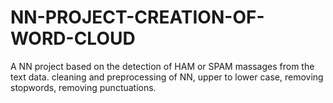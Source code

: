 # NN-PROJECT-CREATION-OF-WORD-CLOUD
A NN project based on the detection of HAM or SPAM massages from the text data. cleaning and preprocessing of NN, upper to lower case, removing stopwords, removing punctuations.  
